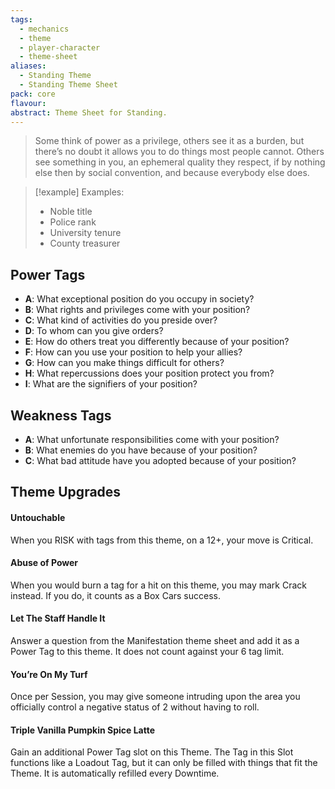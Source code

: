```yaml
---
tags:
  - mechanics
  - theme
  - player-character
  - theme-sheet
aliases:
  - Standing Theme
  - Standing Theme Sheet
pack: core
flavour: 
abstract: Theme Sheet for Standing.
---
```

> Some think of power as a privilege, others see it as a burden, but there’s no doubt it allows you to do things most people cannot. Others see something in you, an ephemeral quality they respect, if by nothing else then by social convention, and because everybody else does. 

> [!example] Examples:
> - Noble title
> - Police rank
> - University tenure
> - County treasurer

## Power Tags
- **A**: What exceptional position do you occupy in society?
- **B**: What rights and privileges come with your position?
- **C**: What kind of activities do you preside over?
- **D**: To whom can you give orders?
- **E**: How do others treat you differently because of your position?
- **F**: How can you use your position to help your allies?
- **G**: How can you make things difficult for others?
- **H**: What repercussions does your position protect you from?
- **I**: What are the signifiers of your position?

## Weakness Tags
- **A**: What unfortunate responsibilities come with your position?
- **B**: What enemies do you have because of your position?
- **C**: What bad attitude have you adopted because of your position?

## Theme Upgrades
#### Untouchable
 When you RISK with tags from this theme, on a 12+, your move is Critical.
#### Abuse of Power
 When you would burn a tag for a hit on this theme, you may mark Crack instead. If you do, it counts as a Box Cars success.
#### Let The Staff Handle It
 Answer a question from the Manifestation theme sheet and add it as a Power Tag to this theme. It does not count against your 6 tag limit.
#### You’re On My Turf
 Once per Session, you may give someone intruding upon the area you officially control a negative status of 2 without having to roll.
#### Triple Vanilla Pumpkin Spice Latte
 Gain an additional Power Tag slot on this Theme. The Tag in this Slot functions like a Loadout Tag, but it can only be filled with things that fit the Theme. It is automatically refilled every Downtime.

